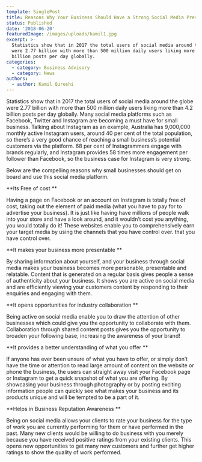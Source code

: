 ```yaml
---
template: SinglePost
title: Reasons Why Your Business Should Have a Strong Social Media Presence
status: Published
date: '2018-06-20'
featuredImage: /images/uploads/kamil1.jpg
excerpt: >-
  Statistics show that in 2017 the total users of social media around the globe
  were 2.77 billion with more than 500 million daily users liking more than 4.2
  billion posts per day globally.
categories:
  - category: Business Advisory
  - category: News
authors:
  - author: Kamil Qureshi
---
```

Statistics show that in 2017 the total users of social media around the globe were 2.77 billion with more than 500 million daily users liking more than 4.2 billion posts per day globally. Many social media platforms such as Facebook, Twitter and Instagram are becoming a must have for small business. Talking about Instagram as an example, Australia has 9,000,000 monthly active Instagram users, around 40 per cent of the total population, so there’s a very good chance of reaching a small business’s potential customers via the platform. 68 per cent of Instagrammers engage with brands regularly, and Instagram provides 58 times more engagement per follower than Facebook, so the business case for Instagram is very strong.

Below are the compelling reasons why small businesses should get on board and use this social media platform.

**Its Free of cost**

Having a page on Facebook or an account on Instagram is totally free of cost, taking out the element of paid media (what you have to pay for to advertise your business). It is just like having have millions of people walk into your store and have a look around, and it wouldn’t cost you anything, you would totally do it! These websites enable you to comprehensively earn your target media by using the channels that you have control over. that you have control over.

**It makes your business more presentable**

By sharing information about yourself, and your business through social media makes your business becomes more personable, presentable and relatable. Content that is generated on a regular basis gives people a sense of authenticity about your business. It shows you are active on social media and are efficiently viewing your customers content by responding to their enquiries and engaging with them.

**It opens opportunities for industry collaboration**

Being active on social media enable you to draw the attention of other businesses which could give you the opportunity to collaborate with them. Collaboration through shared content posts gives you the opportunity to broaden your following base, increasing the awareness of your brand!

**It provides a better understanding of what you offer**

If anyone has ever been unsure of what you have to offer, or simply don’t have the time or attention to read large amount of content on the website or phone the business, the users can straight away visit your Facebook page or Instagram to get a quick snapshot of what you are offering. By showcasing your business through photography or by posting exciting information people can quickly see what makes your business and its products unique and will be tempted to be a part of it.

**Helps in Business Reputation Awareness**

Being on social media allows your clients to rate your business for the type of work you are currently performing for them or have performed in the past. Many new clients would be willing to do business with you merely because you have received positive ratings from your existing clients. This opens new opportunities to get many new customers and further get higher ratings to show the quality of work performed.
